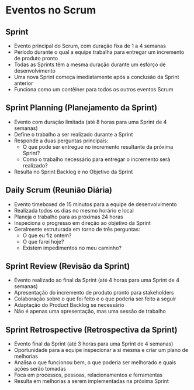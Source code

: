 # Eventos no Scrum

## Sprint
- Evento principal do Scrum, com duração fixa de 1 a 4 semanas
- Período durante o qual a equipe trabalha para entregar um incremento de produto pronto
- Todas as Sprints têm a mesma duração durante um esforço de desenvolvimento
- Uma nova Sprint começa imediatamente após a conclusão da Sprint anterior
- Funciona como um contêiner para todos os outros eventos Scrum

## Sprint Planning (Planejamento da Sprint)
- Evento com duração limitada (até 8 horas para uma Sprint de 4 semanas)
- Define o trabalho a ser realizado durante a Sprint
- Responde a duas perguntas principais:
  - O que pode ser entregue no incremento resultante da próxima Sprint?
  - Como o trabalho necessário para entregar o incremento será realizado?
- Resulta no Sprint Backlog e no Objetivo da Sprint

## Daily Scrum (Reunião Diária)
- Evento timeboxed de 15 minutos para a equipe de desenvolvimento
- Realizada todos os dias no mesmo horário e local
- Planeja o trabalho para as próximas 24 horas
- Inspeciona o progresso em direção ao objetivo da Sprint
- Geralmente estruturada em torno de três perguntas:
  - O que eu fiz ontem?
  - O que farei hoje?
  - Existem impedimentos no meu caminho?

## Sprint Review (Revisão da Sprint)
- Evento realizado ao final da Sprint (até 4 horas para uma Sprint de 4 semanas)
- Apresentação do incremento de produto pronto para stakeholders
- Colaboração sobre o que foi feito e o que poderia ser feito a seguir
- Adaptação do Product Backlog se necessário
- Não é apenas uma apresentação, mas uma sessão de trabalho

## Sprint Retrospective (Retrospectiva da Sprint)
- Evento final da Sprint (até 3 horas para uma Sprint de 4 semanas)
- Oportunidade para a equipe inspecionar a si mesma e criar um plano de melhorias
- Analisa o que funcionou bem, o que poderia ser melhorado e quais ações serão tomadas
- Foca em processos, pessoas, relacionamentos e ferramentas
- Resulta em melhorias a serem implementadas na próxima Sprint